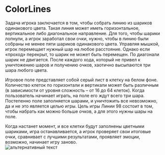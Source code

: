 # ColorLines
Задача игрока заключается в том, чтобы собрать линию из шариков одинакового цвета. Такая линия может иметь горизонтальное, вертикальное либо диагональное направление. Для того, чтобы шарики лопнули, а игрок заработал свои очки, нужно, чтобы в линию были собраны не менее пяти шариков одинакового цвета. Управляя мышкой, игрок перемещает нужный шар на любое расстояние. Однако если «проход» перекрыт, то шарик не может быть перемещен. По диагонали шарик не двигается. После каждого хода, который не привел к уничтожению шаров и получению очков, хаотично высыпаются три шара любого цвета.

Игровое поле представляет собой серый лист в клетку на белом фоне. Количество клеток по горизонтали и вертикали может быть различным (в зависимости от уровня сложность – от 16 до 64 клеток). Когда пользователь начинает играть, на поле его ждут всего три шара. Постепенно поле заполняется шарами, и уничтожить все невозможно, да и не это является целью игры. Цель игры Линии 98 состоит в том, чтобы набрать как можно больше очков, а для этого нужны шары на поле.

Когда настанет момент, и все клетки будут заполнены цветными шариками, игра останавливается, а игрок проверяет свои итоговые очки, сравнивает с лучшими результатами, проявляет эмоции, возможно, начинает игру заново.
<br> 
<img src="https://brisk24.ru/GitHubImg/lines.png" alt="альтернативный текст">
